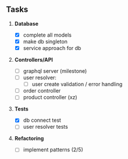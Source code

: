 ## Tasks

1. **Database**

   - [x] complete all models
   - [x] make db singleton
   - [x] service approach for db

2. **Controllers/API**

   - [ ] graphql server (milestone)
   - [ ] user resolver:
     - [ ] user create validation / error handling
   - [ ] order controller
   - [ ] product controller (xz)

3. **Tests**

   - [x] db connect test
   - [ ] user resolver tests

4. **Refactoring**
   - [ ] implement patterns (2/5)
